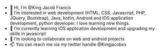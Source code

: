 - 👋 Hi, I’m @King Jacob Francis
- 👀 I’m interested in web development (HTML, CSS, Javascript, PHP, JQuery, Bootstrap), Java, kotlin, Android and IOS application development, python developer. I love learning new things.
- 🌱 I’m currently learning IOS application development and upgrading my skills in javascript
- 💞️ I’m looking to collaborate on web and android projects
- 📫 You can reach me via my twitter handle @Kingjacobxx 

<!---
codeCrown12/codeCrown12 is a ✨ special ✨ repository because its `README.md` (this file) appears on your GitHub profile.
You can click the Preview link to take a look at your changes.
--->
